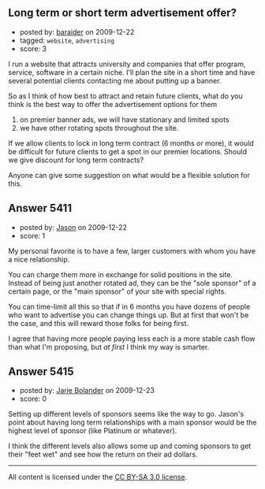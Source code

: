 ## Long term or short term advertisement offer?

- posted by: [baraider](https://stackexchange.com/users/-1/1794-baraider) on 2009-12-22
- tagged: `website`, `advertising`
- score: 3

I run a website that attracts university and companies that offer program, service, software in a certain niche.
I'll plan the site in a short time and have several potential clients contacting me about putting up a banner.

So as I think of how best to attract and retain future clients, what do you think is the best way to offer the advertisement options for them

1) on premier banner ads, we will have stationary and limited spots
2) we have other rotating spots throughout the site.

If we allow clients to lock in long term contract (6 months or more), it would be difficult for future clients to get a spot in our premier locations. Should we give discount for long term contracts?

Anyone can give some suggestion on what would be a flexible solution for this.


## Answer 5411

- posted by: [Jason](https://stackexchange.com/users/-1/2-jason) on 2009-12-22
- score: 1

My personal favorite is to have a few, larger customers with whom you have a nice relationship.

You can charge them more in exchange for solid positions in the site.  Instead of being just another rotated ad, they can be the "sole sponsor" of a certain page, or the "main sponsor" of your site with special rights.

You can time-limit all this so that if in 6 months you have dozens of people who want to advertise you can change things up.  But at first that won't be the case, and this will reward those folks for being first.

I agree that having more people paying less each is a more stable cash flow than what I'm proposing, but *at first* I think my way is smarter.


## Answer 5415

- posted by: [Jarie Bolander](https://stackexchange.com/users/-1/585-jarie-bolander) on 2009-12-23
- score: 0

Setting up different levels of sponsors seems like the way to go. Jason's point about having long term relationships with a main sponsor would be the highest level of sponsor (like Platinum or whatever).

I think the different levels also allows some up and coming sponsors to get their "feet wet" and see how the return on their ad dollars.



---

All content is licensed under the [CC BY-SA 3.0 license](https://creativecommons.org/licenses/by-sa/3.0/).
